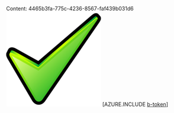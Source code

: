 Content: 4465b3fa-775c-4236-8567-faf439b031d6![image](08f8ca3f-7d03-4e33-abf8-1df314702b3b.png)
[AZURE.INCLUDE [b-token](7ec42dc7-4909-4a17-b8a4-da06d3b79f89.md)]
